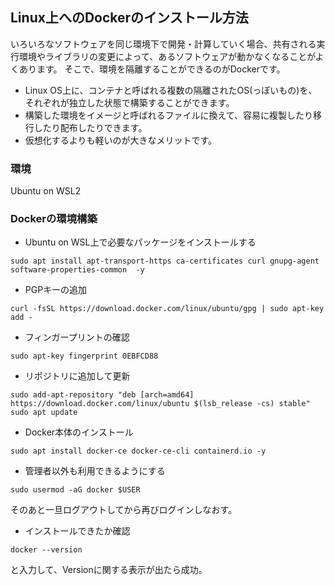 ## Linux上へのDockerのインストール方法
いろいろなソフトウェアを同じ環境下で開発・計算していく場合、共有される実行環境やライブラリの変更によって、あるソフトウェアが動かなくなることがよくあります。
そこで、環境を隔離することができるのがDockerです。

- Linux OS上に、コンテナと呼ばれる複数の隔離されたOS(っぽいもの)を、それぞれが独立した状態で構築することができます。
- 構築した環境をイメージと呼ばれるファイルに換えて、容易に複製したり移行したり配布したりできます。
- 仮想化するよりも軽いのが大きなメリットです。

### 環境
Ubuntu on WSL2

### Dockerの環境構築
- Ubuntu on WSL上で必要なパッケージをインストールする
```
sudo apt install apt-transport-https ca-certificates curl gnupg-agent software-properties-common  -y
```
- PGPキーの追加
```
curl -fsSL https://download.docker.com/linux/ubuntu/gpg | sudo apt-key add -
```

- フィンガープリントの確認
```
sudo apt-key fingerprint 0EBFCD88 
```

- リポジトリに追加して更新
```
sudo add-apt-repository "deb [arch=amd64] https://download.docker.com/linux/ubuntu $(lsb_release -cs) stable"
sudo apt update
```

- Docker本体のインストール
```
sudo apt install docker-ce docker-ce-cli containerd.io -y
```

- 管理者以外も利用できるようにする
```
sudo usermod -aG docker $USER
```
そのあと一旦ログアウトしてから再びログインしなおす。

- インストールできたか確認
```
docker --version
```
と入力して、Versionに関する表示が出たら成功。
